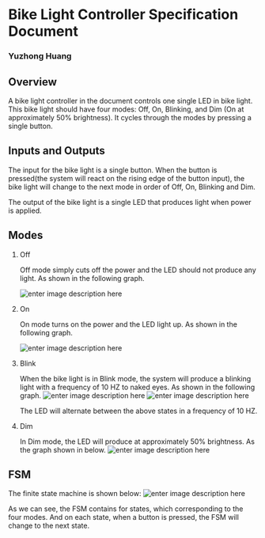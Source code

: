 # Bike Light Controller Specification Document

### Yuzhong Huang

## Overview

A bike light controller in the document controls one single LED in bike light. This bike light should have four modes:  Off, On, Blinking, and Dim (On at approximately 50% brightness). It cycles through the modes by pressing a single button.

## Inputs and Outputs

The input for the bike light is a single button. When the button is pressed(the system will react on the rising edge of the button input), the bike light will change to the next mode in order of Off, On, Blinking and Dim.

The output of the bike light is a single LED that produces light when power is applied. 

## Modes

 1. Off

	Off mode	simply cuts off the power and the LED should not produce any light. As shown in the following graph.

	![enter image description here](https://lh3.googleusercontent.com/C4PX3fGGcOauuMFMlRSqa882qeCtrUTb-qariMtJ-6E=s200 "off.png") 

 2. On

	On mode turns on the power and the LED light up. As shown in the following graph.

	![enter image description here](https://lh3.googleusercontent.com/-Ovo5VMT4EU0/VkVIQEFPdJI/AAAAAAAAAL0/bQd3o-mGDT4/s200/on.jpg "on.jpg")

 3. Blink

	When the bike light is in Blink mode, the system will produce a blinking light with a frequency of 10 HZ to naked eyes. As shown in the following graph.
			![enter image description here](https://lh3.googleusercontent.com/C4PX3fGGcOauuMFMlRSqa882qeCtrUTb-qariMtJ-6E=s200 "off.png")      ![enter image description here](https://lh3.googleusercontent.com/-Ovo5VMT4EU0/VkVIQEFPdJI/AAAAAAAAAL0/bQd3o-mGDT4/s200/on.jpg "on.jpg")

	The LED will alternate between the above states in a frequency of 10 HZ.
 4. Dim
 
	 In Dim mode, the LED will produce at approximately 50% brightness. As the graph shown in below.
	 ![enter image description here](https://lh3.googleusercontent.com/-jbIPjkMWOP4/VkVLKf3fMKI/AAAAAAAAAMI/UQZiqt21ADA/s200/dim.png "dim.png")

## FSM

The finite state machine is shown below:
![enter image description here](https://lh3.googleusercontent.com/-cr0QzytSkHw/VkVLqjpSxNI/AAAAAAAAAMg/cvZE_fi3_to/s600/fsm.png "fsm.png")

As we can see, the FSM contains for states, which corresponding to the four modes. And on each state, when a button is pressed, the FSM will change to the next state.

